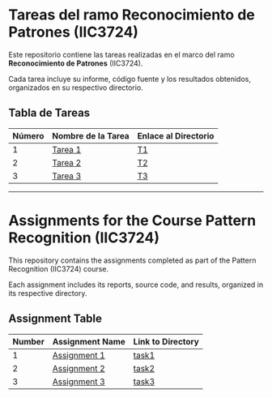 # Tareas del ramo Reconocimiento de Patrones (IIC3724)

Este repositorio contiene las tareas realizadas en el marco del ramo **Reconocimiento de Patrones** (IIC3724).

Cada tarea incluye su informe, código fuente y los resultados obtenidos, organizados en su respectivo directorio.

## Tabla de Tareas

| Número | Nombre de la Tarea               | Enlace al Directorio      |
|--------|----------------------------------|---------------------------|
| 1      | [Tarea 1](./T1) | [T1](T1)      |
| 2      | [Tarea 2](./T2) | [T2](T2)      |
| 3      | [Tarea 3](./T3) | [T3](T3)      |

---

# Assignments for the Course Pattern Recognition (IIC3724)

This repository contains the assignments completed as part of the Pattern Recognition (IIC3724) course.

Each assignment includes its reports, source code, and results, organized in its respective directory.

## Assignment Table

| Number | Assignment Name                 | Link to Directory         |
|--------|----------------------------------|---------------------------|
| 1      | [Assignment 1](./T1)    | [task1](T1)        |
| 2      | [Assignment 2](./T2)    | [task2](T2)        |
| 3      | [Assignment 3](./T3)    | [task3](T3)        |
